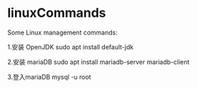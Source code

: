 # linuxCommands
Some Linux management commands:


1.安装 OpenJDK     sudo apt install default-jdk 



2.安装 mariaDB     sudo apt install mariadb-server mariadb-client


3.登入mariaDB     mysql -u root
